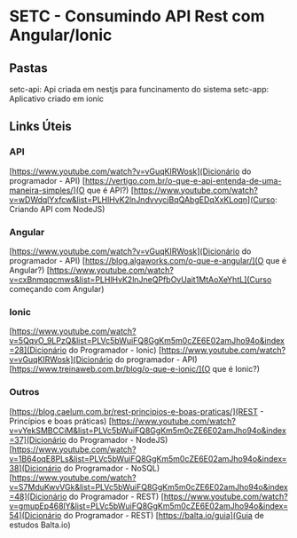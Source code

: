 
# SETC - Consumindo API Rest com Angular/Ionic

## Pastas

setc-api: Api criada em nestjs para funcinamento do sistema
setc-app: Aplicativo criado em ionic


## Links Úteis

### API

[https://www.youtube.com/watch?v=vGuqKIRWosk](Dicionário do programador - API)
[https://vertigo.com.br/o-que-e-api-entenda-de-uma-maneira-simples/](O que é API?)
[https://www.youtube.com/watch?v=wDWdqlYxfcw&list=PLHlHvK2lnJndvvycjBqQAbgEDqXxKLoqn](Curso: Criando API com NodeJS)

### Angular

[https://www.youtube.com/watch?v=vGuqKIRWosk](Dicionário do programador - API)
[https://blog.algaworks.com/o-que-e-angular/](O que é Angular?)
[https://www.youtube.com/watch?v=cxBnmqqcmws&list=PLHlHvK2lnJneQPfbOvUait1MtAoXeYhtL](Curso começando com Angular)

### Ionic

[https://www.youtube.com/watch?v=5QqvO_9LPzQ&list=PLVc5bWuiFQ8GgKm5m0cZE6E02amJho94o&index=28](Dicionário do Programador - Ionic)
[https://www.youtube.com/watch?v=vGuqKIRWosk](Dicionário do programador - API)
[https://www.treinaweb.com.br/blog/o-que-e-ionic/](O que é Ionic?)

### Outros

[https://blog.caelum.com.br/rest-principios-e-boas-praticas/](REST - Princípios e boas práticas)
[https://www.youtube.com/watch?v=vYekSMBCCiM&list=PLVc5bWuiFQ8GgKm5m0cZE6E02amJho94o&index=37](Dicionário do Programador - NodeJS)
[https://www.youtube.com/watch?v=1B64oqE8PLs&list=PLVc5bWuiFQ8GgKm5m0cZE6E02amJho94o&index=38](Dicionário do Programador - NoSQL)
[https://www.youtube.com/watch?v=S7MduKwvVGk&list=PLVc5bWuiFQ8GgKm5m0cZE6E02amJho94o&index=48](Dicionário do Programador - REST)
[https://www.youtube.com/watch?v=gmupEp468lY&list=PLVc5bWuiFQ8GgKm5m0cZE6E02amJho94o&index=54](Dicionário do Programador - REST)
[https://balta.io/guia](Guia de estudos Balta.io)
